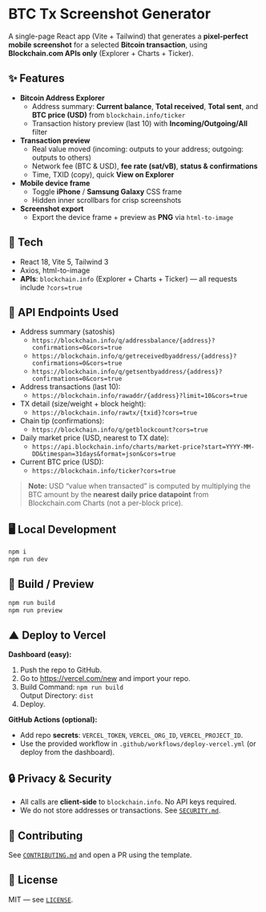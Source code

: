 # BTC Tx Screenshot Generator

A single-page React app (Vite + Tailwind) that generates a **pixel‑perfect mobile screenshot** for a selected **Bitcoin transaction**, using **Blockchain.com APIs only** (Explorer + Charts + Ticker).

## ✨ Features
- **Bitcoin Address Explorer**
  - Address summary: **Current balance**, **Total received**, **Total sent**, and **BTC price (USD)** from `blockchain.info/ticker`
  - Transaction history preview (last 10) with **Incoming/Outgoing/All** filter
- **Transaction preview**
  - Real value moved (incoming: outputs to your address; outgoing: outputs to others)
  - Network fee (BTC & USD), **fee rate (sat/vB)**, **status & confirmations**
  - Time, TXID (copy), quick **View on Explorer**
- **Mobile device frame**
  - Toggle **iPhone** / **Samsung Galaxy** CSS frame
  - Hidden inner scrollbars for crisp screenshots
- **Screenshot export**
  - Export the device frame + preview as **PNG** via `html-to-image`

## 🧰 Tech
- React 18, Vite 5, Tailwind 3
- Axios, html-to-image
- **APIs**: `blockchain.info` (Explorer + Charts + Ticker) — all requests include `?cors=true`

## 🔌 API Endpoints Used
- Address summary (satoshis)
  - `https://blockchain.info/q/addressbalance/{address}?confirmations=0&cors=true`
  - `https://blockchain.info/q/getreceivedbyaddress/{address}?confirmations=0&cors=true`
  - `https://blockchain.info/q/getsentbyaddress/{address}?confirmations=0&cors=true`
- Address transactions (last 10):  
  - `https://blockchain.info/rawaddr/{address}?limit=10&cors=true`
- TX detail (size/weight + block height):  
  - `https://blockchain.info/rawtx/{txid}?cors=true`
- Chain tip (confirmations):  
  - `https://blockchain.info/q/getblockcount?cors=true`
- Daily market price (USD, nearest to TX date):  
  - `https://api.blockchain.info/charts/market-price?start=YYYY-MM-DD&timespan=31days&format=json&cors=true`
- Current BTC price (USD):  
  - `https://blockchain.info/ticker?cors=true`

> **Note:** USD “value when transacted” is computed by multiplying the BTC amount by the **nearest daily price datapoint** from Blockchain.com Charts (not a per-block price).

## 🖥️ Local Development
```bash
npm i
npm run dev
```

## 🧪 Build / Preview
```bash
npm run build
npm run preview
```

## ▲ Deploy to Vercel
**Dashboard (easy):**
1. Push the repo to GitHub.
2. Go to https://vercel.com/new and import your repo.
3. Build Command: `npm run build`  
   Output Directory: `dist`
4. Deploy.

**GitHub Actions (optional):**
- Add repo **secrets**: `VERCEL_TOKEN`, `VERCEL_ORG_ID`, `VERCEL_PROJECT_ID`.
- Use the provided workflow in `.github/workflows/deploy-vercel.yml` (or deploy from the dashboard).

## 🔒 Privacy & Security
- All calls are **client-side** to `blockchain.info`. No API keys required.
- We do not store addresses or transactions. See [`SECURITY.md`](SECURITY.md).

## 🤝 Contributing
See [`CONTRIBUTING.md`](CONTRIBUTING.md) and open a PR using the template.

## 📜 License
MIT — see [`LICENSE`](LICENSE).
